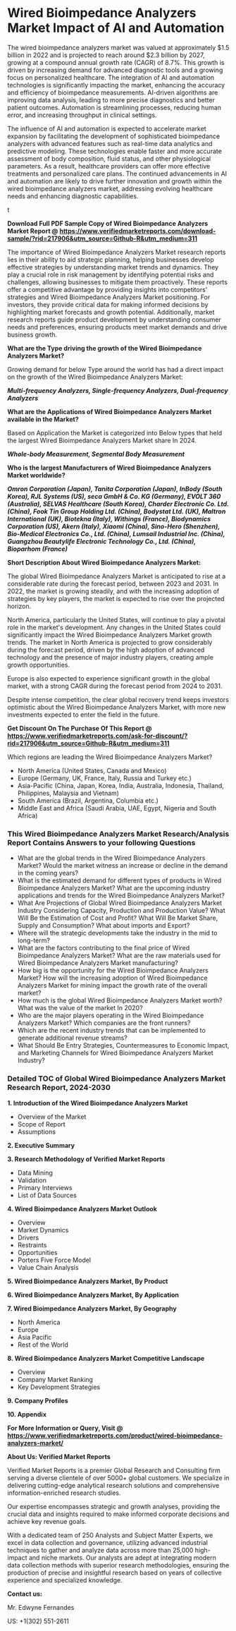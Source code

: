 <meta name="title" content="Global Wired Bioimpedance Analyzers Market Impact of AI and Automation"><meta name="description" content="The wired bioimpedance analyzers market was valued at approximately $1.5 billion in 2022 and is projected to reach around $2.3 billion by 2027, growing at a compound a"><meta name="title" content="Wired Bioimpedance Analyzers Market Size, Share, Scope, Trends, Growth, Opportunities, Analysis, Forecast"><h1>Wired Bioimpedance Analyzers Market Impact of AI and Automation</h1><p>The wired bioimpedance analyzers market was valued at approximately $1.5 billion in 2022 and is projected to reach around $2.3 billion by 2027, growing at a compound annual growth rate (CAGR) of 8.7%. This growth is driven by increasing demand for advanced diagnostic tools and a growing focus on personalized healthcare. The integration of AI and automation technologies is significantly impacting the market, enhancing the accuracy and efficiency of bioimpedance measurements. AI-driven algorithms are improving data analysis, leading to more precise diagnostics and better patient outcomes. Automation is streamlining processes, reducing human error, and increasing throughput in clinical settings.</p><p>The influence of AI and automation is expected to accelerate market expansion by facilitating the development of sophisticated bioimpedance analyzers with advanced features such as real-time data analytics and predictive modeling. These technologies enable faster and more accurate assessment of body composition, fluid status, and other physiological parameters. As a result, healthcare providers can offer more effective treatments and personalized care plans. The continued advancements in AI and automation are likely to drive further innovation and growth within the wired bioimpedance analyzers market, addressing evolving healthcare needs and enhancing diagnostic capabilities.</p>t</p><p id="" class=""><strong>Download Full PDF Sample Copy of Wired Bioimpedance Analyzers Market Report @ <a href="https://www.verifiedmarketreports.com/download-sample/?rid=217906&utm_source=Github-R&utm_medium=311" target="_blank">https://www.verifiedmarketreports.com/download-sample/?rid=217906&utm_source=Github-R&utm_medium=311</a></strong></p><p>The importance of&nbsp;Wired Bioimpedance Analyzers Market research reports lies in their ability to aid strategic planning, helping businesses develop effective strategies by understanding market trends and dynamics. They play a crucial role in risk management by identifying potential risks and challenges, allowing businesses to mitigate them proactively. These reports offer a competitive advantage by providing insights into competitors' strategies and Wired Bioimpedance Analyzers Market positioning. For investors, they provide critical data for making informed decisions by highlighting market forecasts and growth potential. Additionally, market research reports guide product development by understanding consumer needs and preferences, ensuring products meet market demands and drive business growth.</p><p><strong>What are the&nbsp;Type driving the growth of the Wired Bioimpedance Analyzers Market?</strong></p><p id="" class="">Growing demand for below Type around the world has had a direct impact on the growth of the Wired Bioimpedance Analyzers Market:</p><em><strong>Multi-frequency Analyzers, Single-frequency Analyzers, Dual-frequency Analyzers</strong></em></p><strong>What are the&nbsp;Applications&nbsp;of Wired Bioimpedance Analyzers Market available in the Market?</strong></p><p id="" class="">Based on Application the Market is categorized into Below types that held the largest Wired Bioimpedance Analyzers Market share In 2024.</p><em><strong>Whole-body Measurement, Segmental Body Measurement</strong></em></p><strong>Who is the largest Manufacturers of Wired Bioimpedance Analyzers Market worldwide?</strong></p><p><em><strong>Omron Corporation (Japan), Tanita Corporation (Japan), InBody (South Korea), RJL Systems (US), seca GmbH & Co. KG (Germany), EVOLT 360 (Australia), SELVAS Healthcare (South Korea), Charder Electronic Co. Ltd. (China), Fook Tin Group Holding Ltd. (China), Bodystat Ltd. (UK), Maltron International (UK), Biotekna (Italy), Withings (France), Biodynamics Corporation (US), Akern (Italy), Xiaomi (China), Sino-Hero (Shenzhen), Bio-Medical Electronics Co., Ltd. (China), Lumsail Industrial Inc. (China), Guangzhou Beautylife Electronic Technology Co., Ltd. (China), Bioparhom (France)</strong></em></p><p id="" class=""><strong>Short Description About Wired Bioimpedance Analyzers Market:</strong></p><p>The global Wired Bioimpedance Analyzers Market is anticipated to rise at a considerable rate during the forecast period, between 2023 and 2031. In 2022, the market is growing steadily, and with the increasing adoption of strategies by key players, the market is expected to rise over the projected horizon.</p><p>North America, particularly the United States, will continue to play a pivotal role in the market's development. Any changes in the United States could significantly impact the Wired Bioimpedance Analyzers Market growth trends. The market in North America is projected to grow considerably during the forecast period, driven by the high adoption of advanced technology and the presence of major industry players, creating ample growth opportunities.</p><p>Europe is also expected to experience significant growth in the global market, with a strong CAGR during the forecast period from 2024 to 2031.</p><p>Despite intense competition, the clear global recovery trend keeps investors optimistic about the Wired Bioimpedance Analyzers Market, with more new investments expected to enter the field in the future.</p><p id="" class=""><strong>Get Discount On The Purchase Of This Report @ <a href="https://www.verifiedmarketreports.com/ask-for-discount/?rid=217906&utm_source=Github-R&utm_medium=311" target="_blank">https://www.verifiedmarketreports.com/ask-for-discount/?rid=217906&utm_source=Github-R&utm_medium=311</a></strong></p>Which regions are leading the Wired Bioimpedance Analyzers Market?</p><ul><li>North America (United States, Canada and Mexico)</li><li>Europe (Germany, UK, France, Italy, Russia and Turkey etc.)</li><li>Asia-Pacific (China, Japan, Korea, India, Australia, Indonesia, Thailand, Philippines, Malaysia and Vietnam)</li><li>South America (Brazil, Argentina, Columbia etc.)</li><li>Middle East and Africa (Saudi Arabia, UAE, Egypt, Nigeria and South Africa)</li></ul><h3 id="" class="">This Wired Bioimpedance Analyzers Market Research/Analysis Report Contains Answers to your following Questions</h3><ul><li>What are the global trends in the Wired Bioimpedance Analyzers Market? Would the market witness an increase or decline in the demand in the coming years?</li><li>What is the estimated demand for different types of products in Wired Bioimpedance Analyzers Market? What are the upcoming industry applications and trends for the Wired Bioimpedance Analyzers Market?</li><li>What Are Projections of Global Wired Bioimpedance Analyzers Market Industry Considering Capacity, Production and Production Value? What Will Be the Estimation of Cost and Profit? What Will Be Market Share, Supply and Consumption? What about imports and Export?</li><li>Where will the strategic developments take the industry in the mid to long-term?</li><li>What are the factors contributing to the final price of Wired Bioimpedance Analyzers Market? What are the raw materials used for Wired Bioimpedance Analyzers Market manufacturing?</li><li>How big is the opportunity for the Wired Bioimpedance Analyzers Market? How will the increasing adoption of Wired Bioimpedance Analyzers Market for mining impact the growth rate of the overall market?</li><li>How much is the global Wired Bioimpedance Analyzers Market worth? What was the value of the market In 2020?</li><li>Who are the major players operating in the Wired Bioimpedance Analyzers Market? Which companies are the front runners?</li><li>Which are the recent industry trends that can be implemented to generate additional revenue streams?</li><li>What Should Be Entry Strategies, Countermeasures to Economic Impact, and Marketing Channels for Wired Bioimpedance Analyzers Market Industry?</li></ul><h3 id="" class="">Detailed TOC of Global Wired Bioimpedance Analyzers Market Research Report, 2024-2030</h3><p id="" class=""><strong>1. Introduction of the Wired Bioimpedance Analyzers Market</strong></p><ul><li>Overview of the Market</li><li>Scope of Report</li><li>Assumptions</li></ul><p id="" class=""><strong>2. Executive Summary</strong></p><p id="" class=""><strong>3. Research Methodology of Verified Market Reports</strong></p><ul><li>Data Mining</li><li>Validation</li><li>Primary Interviews</li><li>List of Data Sources</li></ul><p id="" class=""><strong>4. Wired Bioimpedance Analyzers Market Outlook</strong></p><ul><li>Overview</li><li>Market Dynamics</li><li>Drivers</li><li>Restraints</li><li>Opportunities</li><li>Porters Five Force Model</li><li>Value Chain Analysis</li></ul><p id="" class=""><strong>5. Wired Bioimpedance Analyzers Market, By Product</strong></p><p id="" class=""><strong>6. Wired Bioimpedance Analyzers Market, By Application</strong></p><p id="" class=""><strong>7. Wired Bioimpedance Analyzers Market, By Geography</strong></p><ul><li>North America</li><li>Europe</li><li>Asia Pacific</li><li>Rest of the World</li></ul><p id="" class=""><strong>8. Wired Bioimpedance Analyzers Market Competitive Landscape</strong></p><ul><li>Overview</li><li>Company Market Ranking</li><li>Key Development Strategies</li></ul><p id="" class=""><strong>9. Company Profiles</strong></p><p id="" class=""><strong>10. Appendix</strong></p><p id="" class=""><strong>For More Information or Query, Visit @ <a href="https://www.verifiedmarketreports.com/product/wired-bioimpedance-analyzers-market/" target="_blank">https://www.verifiedmarketreports.com/product/wired-bioimpedance-analyzers-market/</a></strong></p><p id="" class=""><strong>About Us: Verified Market Reports</strong></p><p id="" class="">Verified Market Reports is a premier Global Research and Consulting firm serving a diverse clientele of over 5000+ global customers. We specialize in delivering cutting-edge analytical research solutions and comprehensive information-enriched research studies.</p><p id="" class="">Our expertise encompasses strategic and growth analyses, providing the crucial data and insights required to make informed corporate decisions and achieve key revenue goals.</p><p id="" class="">With a dedicated team of 250 Analysts and Subject Matter Experts, we excel in data collection and governance, utilizing advanced industrial techniques to gather and analyze data across more than 25,000 high-impact and niche markets. Our analysts are adept at integrating modern data collection methods with superior research methodologies, ensuring the production of precise and insightful research based on years of collective experience and specialized knowledge.</p><p id="" class=""><strong>Contact us:</strong></p><p id="" class="">Mr. Edwyne Fernandes</p><p id="" class="">US: +1(302) 551-2611</p>